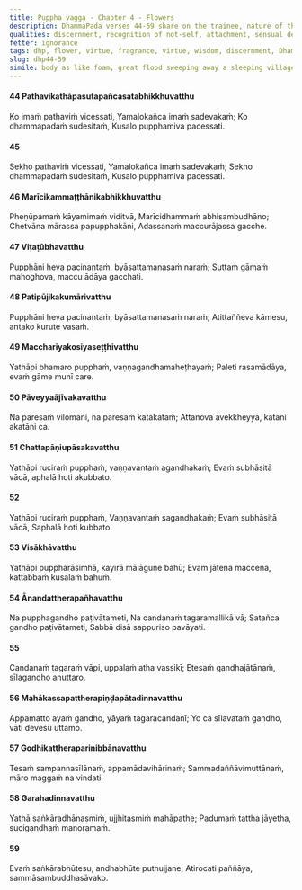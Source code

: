 ```yaml
---
title: Puppha vagga - Chapter 4 - Flowers
description: DhammaPada verses 44-59 share on the trainee, nature of the body, what happens to one who dwells with an attached mind, how a sage should wander in village, one who speaks on virtue and wisdom though various similes. The fragrance of virtue is compared to the fragrance of flowers, and the virtue of the noble person is said to spread in all directions.
qualities: discernment, recognition of not-self, attachment, sensual desire, ethical conduct, full awareness, wisdom
fetter: ignorance
tags: dhp, flower, virtue, fragrance, virtue, wisdom, discernment, Dhamma, trainee, death, Māra, obsession, sensual pleasures, monk, noble person, wisdom
slug: dhp44-59
simile: body as like foam, great flood sweeping away a sleeping village, heap of garbage discarded by the roadside, fragrance of flowers
---
```


#### 44 Pathavikathāpasutapañcasatabhikkhuvatthu

Ko imaṁ pathaviṁ vicessati,
Yamalokañca imaṁ sadevakaṁ;
Ko dhammapadaṁ sudesitaṁ,
Kusalo pupphamiva pacessati.

#### 45

Sekho pathaviṁ vicessati,
Yamalokañca imaṁ sadevakaṁ;
Sekho dhammapadaṁ sudesitaṁ,
Kusalo pupphamiva pacessati.

#### 46 Marīcikammaṭṭhānikabhikkhuvatthu

Pheṇūpamaṁ kāyamimaṁ viditvā,
Marīcidhammaṁ abhisambudhāno;
Chetvāna mārassa papupphakāni,
Adassanaṁ maccurājassa gacche.

#### 47 Viṭaṭūbhavatthu

Pupphāni heva pacinantaṁ,
byāsattamanasaṁ naraṁ;
Suttaṁ gāmaṁ mahoghova,
maccu ādāya gacchati.

#### 48 Patipūjikakumārivatthu

Pupphāni heva pacinantaṁ,
byāsattamanasaṁ naraṁ;
Atittaññeva kāmesu,
antako kurute vasaṁ.

#### 49 Macchariyakosiyaseṭṭhivatthu

Yathāpi bhamaro pupphaṁ,
vaṇṇagandhamaheṭhayaṁ;
Paleti rasamādāya,
evaṁ gāme munī care.

#### 50 Pāveyyaājīvakavatthu

Na paresaṁ vilomāni,
na paresaṁ katākataṁ;
Attanova avekkheyya,
katāni akatāni ca.

#### 51 Chattapāṇiupāsakavatthu

Yathāpi ruciraṁ pupphaṁ,
vaṇṇavantaṁ agandhakaṁ;
Evaṁ subhāsitā vācā,
aphalā hoti akubbato.

#### 52

Yathāpi ruciraṁ pupphaṁ,
Vaṇṇavantaṁ sagandhakaṁ;
Evaṁ subhāsitā vācā,
Saphalā hoti kubbato.

#### 53 Visākhāvatthu

Yathāpi puppharāsimhā,
kayirā mālāguṇe bahū;
Evaṁ jātena maccena,
kattabbaṁ kusalaṁ bahuṁ.

#### 54 Ānandattherapañhavatthu

Na pupphagandho paṭivātameti,
Na candanaṁ tagaramallikā vā;
Satañca gandho paṭivātameti,
Sabbā disā sappuriso pavāyati.

#### 55

Candanaṁ tagaraṁ vāpi,
uppalaṁ atha vassikī;
Etesaṁ gandhajātānaṁ,
sīlagandho anuttaro.

#### 56 Mahākassapattherapiṇḍapātadinnavatthu

Appamatto ayaṁ gandho,
yāyaṁ tagaracandanī;
Yo ca sīlavataṁ gandho,
vāti devesu uttamo.

#### 57 Godhikattheraparinibbānavatthu

Tesaṁ sampannasīlānaṁ,
appamādavihārinaṁ;
Sammadaññāvimuttānaṁ,
māro maggaṁ na vindati.

#### 58 Garahadinnavatthu

Yathā saṅkāradhānasmiṁ,
ujjhitasmiṁ mahāpathe;
Padumaṁ tattha jāyetha,
sucigandhaṁ manoramaṁ.

#### 59

Evaṁ saṅkārabhūtesu,
andhabhūte puthujjane;
Atirocati paññāya,
sammāsambuddhasāvako.
